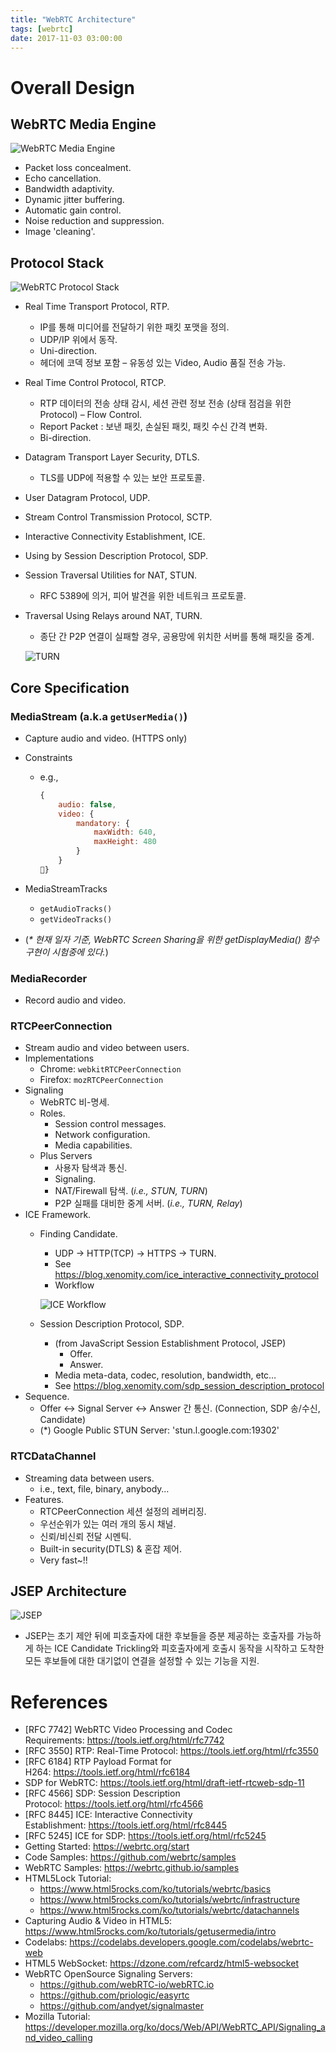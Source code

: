 ```yaml
---
title: "WebRTC Architecture"
tags: [webrtc]
date: 2017-11-03 03:00:00
---
```


# Overall Design
## WebRTC Media Engine
![WebRTC Media Engine](../assets/images/webrtc-media-engine.png)
- Packet loss concealment.
- Echo cancellation.
- Bandwidth adaptivity.
- Dynamic jitter buffering.
- Automatic gain control.
- Noise reduction and suppression.
- Image 'cleaning'.

## Protocol Stack
![WebRTC Protocol Stack](../assets/images/webrtc-protocol-stack.png)
- Real Time Transport Protocol, RTP.
  - IP를 통해 미디어를 전달하기 위한 패킷 포맷을 정의.
  - UDP/IP 위에서 동작.
  - Uni-direction.
  - 헤더에 코덱 정보 포함 – 유동성 있는 Video, Audio 품질 전송 가능.
- Real Time Control Protocol, RTCP.
  - RTP 데이터의 전송 상태 감시, 세션 관련 정보 전송 (상태 점검을 위한 Protocol) – Flow Control.
  - Report Packet : 보낸 패킷, 손실된 패킷, 패킷 수신 간격 변화.
  - Bi-direction.
- Datagram Transport Layer Security, DTLS.
  - TLS를 UDP에 적용할 수 있는 보안 프로토콜.
- User Datagram Protocol, UDP.
- Stream Control Transmission Protocol, SCTP.
- Interactive Connectivity Establishment, ICE.
- Using by Session Description Protocol, SDP.
- Session Traversal Utilities for NAT, STUN.
  - RFC 5389에 의거, 피어 발견을 위한 네트워크 프로토콜.
- Traversal Using Relays around NAT, TURN.
  - 종단 간 P2P 연결이 실패할 경우, 공용망에 위치한 서버를 통해 패킷을 중계.
  
  ![TURN](../assets/images/turn.png)

## Core Specification
### MediaStream (a.k.a `getUserMedia()`)
- Capture audio and video. (HTTPS only)
- Constraints
  - e.g.,
    ```javascript
    {
        audio: false,
	    video: {
		    mandatory: {
		        maxWidth: 640,
		        maxHeight: 480
		    }
        }
    }
    ```
		
- MediaStreamTracks
  - `getAudioTracks()`
  - `getVideoTracks()`
- (_* 현재 일자 기준, WebRTC Screen Sharing을 위한 getDisplayMedia() 함수 구현이 시험중에 있다._)
	
### MediaRecorder
- Record audio and video.
	
### RTCPeerConnection
- Stream audio and video between users.
- Implementations
  - Chrome: `webkitRTCPeerConnection`
  - Firefox: `mozRTCPeerConnection`
- Signaling
  - WebRTC 비-명세.
  - Roles.
    - Session control messages.
	- Network configuration.
	- Media capabilities.
  - Plus Servers
	- 사용자 탐색과 통신.
	- Signaling.
	- NAT/Firewall 탐색. (*i.e., STUN, TURN*)
	- P2P 실패를 대비한 중계 서버. (*i.e., TURN, Relay*)
- ICE Framework.
  - Finding Candidate.
	- UDP -> HTTP(TCP) -> HTTPS -> TURN.
	- See https://blog.xenomity.com/ice_interactive_connectivity_protocol
	- Workflow
    
    ![ICE Workflow](../assets/images/ice-sequence.png)
  - Session Description Protocol, SDP.
	- (from JavaScript Session Establishment Protocol, JSEP)
	  - Offer.
	  - Answer.
	- Media meta-data, codec, resolution, bandwidth, etc…
	- See https://blog.xenomity.com/sdp_session_description_protocol
- Sequence.
  - Offer <-> Signal Server <-> Answer 간 통신. (Connection, SDP 송/수신, Candidate)
  - (*) Google Public STUN Server: 'stun.l.google.com:19302'

### RTCDataChannel
- Streaming data between users.
  - i.e., text, file, binary, anybody…
- Features.
  - RTCPeerConnection 세션 설정의 레버리징.
  - 우선순위가 있는 여러 개의 동시 채널.
  - 신뢰/비신뢰 전달 시멘틱.
  - Built-in security(DTLS) & 혼잡 제어.
  - Very fast~!!


## JSEP Architecture
![JSEP](../assets/images/jsep.png)
- JSEP는 초기 제안 뒤에 피호출자에 대한 후보들을 증분 제공하는 호출자를 가능하게 하는 ICE Candidate Trickling와 피호출자에게 호출시 동작을 시작하고 도착한 모든 후보들에 대한 대기없이 연결을 설정할 수 있는 기능을 지원.


# References
- [RFC 7742] WebRTC Video Processing and Codec Requirements: https://tools.ietf.org/html/rfc7742
- [RFC 3550] RTP: Real-Time Protocol: https://tools.ietf.org/html/rfc3550
- [RFC 6184] RTP Payload Format for H264: https://tools.ietf.org/html/rfc6184
- SDP for WebRTC: https://tools.ietf.org/html/draft-ietf-rtcweb-sdp-11
- [RFC 4566] SDP: Session Description Protocol: https://tools.ietf.org/html/rfc4566
- [RFC 8445] ICE: Interactive Connectivity Establishment: https://tools.ietf.org/html/rfc8445
- [RFC 5245] ICE for SDP: https://tools.ietf.org/html/rfc5245
- Getting Started: https://webrtc.org/start
- Code Samples: https://github.com/webrtc/samples
- WebRTC Samples: https://webrtc.github.io/samples
- HTML5Lock Tutorial: 
  - https://www.html5rocks.com/ko/tutorials/webrtc/basics
  - https://www.html5rocks.com/ko/tutorials/webrtc/infrastructure
  - https://www.html5rocks.com/ko/tutorials/webrtc/datachannels
- Capturing Audio & Video in HTML5: https://www.html5rocks.com/ko/tutorials/getusermedia/intro
- Codelabs: https://codelabs.developers.google.com/codelabs/webrtc-web
- HTML5 WebSocket: https://dzone.com/refcardz/html5-websocket
- WebRTC OpenSource Signaling Servers:
  - https://github.com/webRTC-io/webRTC.io
  - https://github.com/priologic/easyrtc
  - https://github.com/andyet/signalmaster
- Mozilla Tutorial: https://developer.mozilla.org/ko/docs/Web/API/WebRTC_API/Signaling_and_video_calling

